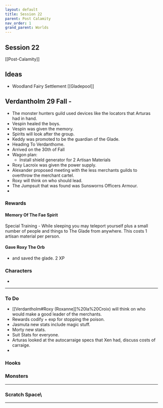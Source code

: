 ```yaml
---
layout: default
title: Session 22
parent: Post Calamity
nav_order: 1
grand_parent: Worlds
---
```

## Session 22
[[Post-Calamity]]

## Ideas
* Woodland Fairy Settlement [[Gladepool]]
## Verdantholm 29 Fall -
* The monster hunters guild used devices like the locators that Arturas had in hand.
* Vespin healed the boys.
* Vespin was given the memory.
* Spirits will look after the group.
* Keddy was promoted to be the guardian of the Glade.
* Heading To Verdanthome.
* Arrived on the 30th of Fall
* Wagon plan:
	* Install shield generator for 2 Artisan Materials
* Roxy Lacroix was given the power supply.
* Alexander proposed meeting with the less merchants guilds to overthrow the merchant cartel.
* Roxy will think on who should lead.
* The Jumpsuit that was found was Sunsworns Officers Armour.
* 

### Rewards

#### Memory Of The Fae Spirit

Special Training - While sleeping you may teleport yourself plus a small number of people and things to The Glade from anywhere. This costs 1 artisan material per person.

#### Gave Roxy The Orb
+ and saved the glade.
2 XP

### Characters
* 
 ---

### To Do
* [[Verdantholm#Roxy (Roxanne]]%20la%20Croix) will think on who would make a good leader of the merchants.
* Rewards codify + exp for stopping the poison.
* Jasmuta new stats include magic stuff.
* Morty new stats.
* Suit Stats for everyone.
* Arturas looked at the autocarraige specs that Xen had, discuss costs of carraige.
* 

### Hooks

### Monsters


---

### Scratch Space\



---